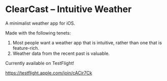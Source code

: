 # ClearCast – Intuitive Weather

A minimalist weather app for iOS.

Made with the following tenets:

1. Most people want a weather app that is intuitive, rather than one that is feature-rich.
2. Weather data from the recent past is valuable.

Currently available on TestFlight!

https://testflight.apple.com/join/cACir7Ck
